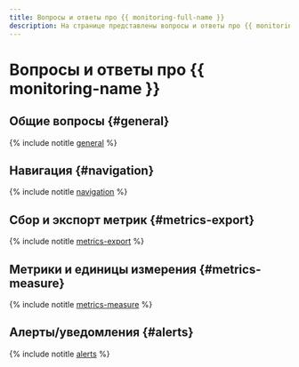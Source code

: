 ```yaml
---
title: Вопросы и ответы про {{ monitoring-full-name }}
description: На странице представлены вопросы и ответы про {{ monitoring-name }}.
---
```


# Вопросы и ответы про {{ monitoring-name }}

## Общие вопросы {#general}

{% include notitle [general](../../_qa/monitoring/general.md) %}

## Навигация {#navigation}

{% include notitle [navigation](../../_qa/monitoring/navigation.md) %}

## Сбор и экспорт метрик {#metrics-export}

{% include notitle [metrics-export](../../_qa/monitoring/metrics-export.md) %}

## Метрики и единицы измерения {#metrics-measure}

{% include notitle [metrics-measure](../../_qa/monitoring/metrics-measure.md) %}

## Алерты/уведомления {#alerts}

{% include notitle [alerts](../../_qa/monitoring/alerts.md) %}